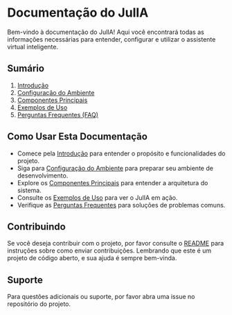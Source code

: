 # Documentação do JulIA

Bem-vindo à documentação do JulIA! Aqui você encontrará todas as informações necessárias para entender, configurar e utilizar o assistente virtual inteligente.

## Sumário

1. [Introdução](introducao.md)
2. [Configuração do Ambiente](configuracao.md)
3. [Componentes Principais](componentes.md)
4. [Exemplos de Uso](exemplos.md)
5. [Perguntas Frequentes (FAQ)](faq.md)

## Como Usar Esta Documentação

- Comece pela [Introdução](introducao.md) para entender o propósito e funcionalidades do projeto.
- Siga para [Configuração do Ambiente](configuracao.md) para preparar seu ambiente de desenvolvimento.
- Explore os [Componentes Principais](componentes.md) para entender a arquitetura do sistema.
- Consulte os [Exemplos de Uso](exemplos.md) para ver o JulIA em ação.
- Verifique as [Perguntas Frequentes](faq.md) para soluções de problemas comuns.

## Contribuindo

Se você deseja contribuir com o projeto, por favor consulte o [README](../README.md) para instruções sobre como enviar contribuições. Lembrando que este é um projeto de código aberto, e sua ajuda é sempre bem-vinda.

## Suporte

Para questões adicionais ou suporte, por favor abra uma issue no repositório do projeto.
